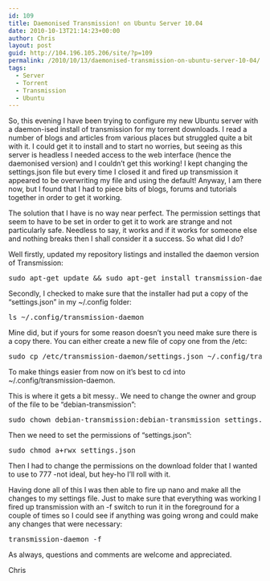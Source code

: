 ```yaml
---
id: 109
title: Daemonised Transmission! on Ubuntu Server 10.04
date: 2010-10-13T21:14:23+00:00
author: Chris
layout: post
guid: http://104.196.105.206/site/?p=109
permalink: /2010/10/13/daemonised-transmission-on-ubuntu-server-10-04/
tags:
  - Server
  - Torrent
  - Transmission
  - Ubuntu
---
```

So, this evening I have been trying to configure my new Ubuntu server with a daemon-ised install of transmission for my torrent downloads. I read a number of blogs and articles from various places but struggled quite a bit with it. I could get it to install and to start no worries, but seeing as this server is headless I needed access to the web interface (hence the daemonised version) and I couldn&#8217;t get this working! I kept changing the settings.json file but every time I closed it and fired up transmission it appeared to be overwriting my file and using the default! Anyway, I am there now, but I found that I had to piece bits of blogs, forums and tutorials together in order to get it working.

The solution that I have is no way near perfect. The permission settings that seem to have to be set in order to get it to work are strange and not particularly safe. Needless to say, it works and if it works for someone else and nothing breaks then I shall consider it a success. So what did I do?

<!--more-->Well firstly, updated my repository listings and installed the daemon version of Transmission:

<pre lang="bash">sudo apt-get update && sudo apt-get install transmission-daemon</pre>

Secondly, I checked to make sure that the installer had put a copy of the &#8220;settings.json&#8221; in my ~/.config folder:

<pre lang="bash">ls ~/.config/transmission-daemon</pre>

Mine did, but if yours for some reason doesn&#8217;t you need make sure there is a copy there. You can either create a new file of copy one from the /etc:

<pre lang="bash">sudo cp /etc/transmission-daemon/settings.json ~/.config/transmission-daemon/settings.json</pre>

To make things easier from now on it&#8217;s best to cd into ~/.config/transmission-daemon.

This is where it gets a bit messy.. We need to change the owner and group of the file to be &#8220;debian-transmission&#8221;:

<pre lang="bash">sudo chown debian-transmission:debian-transmission settings.json</pre>

Then we need to set the permissions of &#8220;settings.json&#8221;:

<pre lang="bash">sudo chmod a+rwx settings.json</pre>

Then I had to change the permissions on the download folder that I wanted to use to 777 -not ideal, but hey-ho I&#8217;ll roll with it.

Having done all of this I was then able to fire up nano and make all the changes to my settings file. Just to make sure that everything was working I fired up transmission with an -f switch to run it in the foreground for a couple of times so I could see if anything was going wrong and could make any changes that were necessary:

<pre lang="bash">transmission-daemon -f</pre>

As always, questions and comments are welcome and appreciated.

Chris